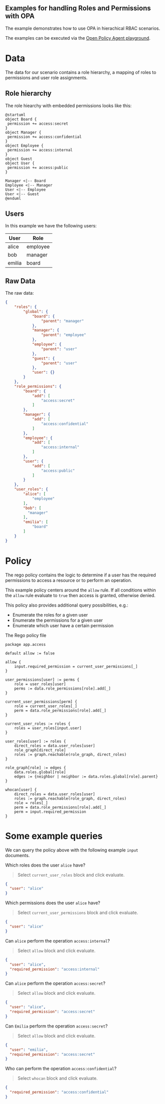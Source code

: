 Examples for handling Roles and Permissions with OPA
---

The example demonstrates how to use OPA in hierachical RBAC scenarios.

The examples can be executed via the [Open Policy Agent playground](https://play.openpolicyagent.org).

# Data
The data for our scenario contains a role hierarchy, a mapping of roles to permissions and user role assignments.

## Role hierarchy
The role hiearchy with embedded permissions looks like this:
```plantuml
@startuml
object Board {
 permission += access:secret
}
object Manager {
 permission += access:confidential
}
object Employee {
 permission += access:internal
}
object Guest 
object User {
 permission += access:public
}

Manager <|-- Board
Employee <|-- Manager
User <|-- Employee
User <|-- Guest
@enduml
```

## Users

In this example we have the following users:

| User   | Role     |
|--------|----------|
| alice  | employee |
| bob    | manager  |
| emilia | board    |

## Raw Data

The raw data:
```json
{
    "roles": {
        "global": {
            "board": {
                "parent": "manager"
            },
            "manager": {
                "parent": "employee"
            },
            "employee": {
                "parent": "user"
            },
            "guest": {
                "parent": "user"
            },
            "user": {}
        }
    },
    "role_permissions": {
        "board": {
            "add": [
                "access:secret"
            ]
        },
        "manager": {
            "add": [
                "access:confidential"
            ]
        },
        "employee": {
            "add": [
                "access:internal"
            ]
        },
        "user": {
            "add": [
                "access:public"
            ]
        }
    },
    "user_roles": {
        "alice": [
            "employee"
        ],
        "bob": [
          "manager"
        ],
        "emilia": [
            "board"
        ]
    }
}
```

# Policy

The rego policy contains the logic to determine if a user has the required permissions to access a resource or to perform 
an operation. 

This example policy centers around the `allow` rule. If all conditions within the `allow` rule evaluate to `true` then access is granted, otherwise denied.

This policy also provides additional query possibilities, e.g.:
- Enumerate the roles for a given user
- Enumerate the permissions for a given user
- Enumerate which user have a certain permission

The Rego policy file
```rego
package app.access

default allow := false

allow {
	input.required_permission = current_user_permissions[_]
}

user_permissions[user] := perms {
	role = user_roles[user]
	perms := data.role_permissions[role].add[_]
}

current_user_permissions[perm] {
	role = current_user_roles[_]
	perm = data.role_permissions[role].add[_]
}

current_user_roles := roles {
	roles = user_roles[input.user]
}

user_roles[user] := roles {
	direct_roles = data.user_roles[user]
	role_graph[direct_role]
	roles := graph.reachable(role_graph, direct_roles)
}

role_graph[role] := edges {
	data.roles.global[role]
	edges := {neighbor | neighbor := data.roles.global[role].parent}
}

whocan[user] {
	direct_roles = data.user_roles[user]
	roles := graph.reachable(role_graph, direct_roles)
	role = roles[_]
	perm = data.role_permissions[role].add[_]
	perm = input.required_permission
}
```

# Some example queries

We can query the policy above with the following example `input` documents.

Which roles does the user `alice` have?
 > Select `current_user_roles` block and click evaluate.
```json
{
  "user": "alice"
}
```

Which permissions does the user `alice` have?
> Select `current_user_permissions` block and click evaluate.
```json
{
  "user": "alice"
}
```

Can `alice` perform the operation `access:internal`?
 > Select `allow` block and click evaluate.
```json
{
  "user": "alice",
  "required_permission": "access:internal"
}
```

Can `alice` perform the operation `access:secret`?
 > Select `allow` block and click evaluate.
```json
{
  "user": "alice",
  "required_permission": "access:secret"
}
```

Can `Emilia` perform the operation `access:secret`?
 > Select `allow` block and click evaluate.
```json
{
  "user": "emilia",
  "required_permission": "access:secret"
}
```

Who can perform the operation `access:confidential`?
 > Select `whocan` block and click evaluate.
```json
{
  "required_permission": "access:confidential"
}
```